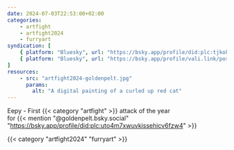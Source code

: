```yaml
---
date: 2024-07-03T22:53:00+02:00
categories:
    - artfight
    - artfight2024
    - furryart
syndication: [
    { platform: "Bluesky", url: "https://bsky.app/profile/did:plc:tjkokzqdnfzzlaxdjjzzzi5b/post/3kwfs4usqhb2o", hidden: true },
    { platform: "Bluesky", url: "https://bsky.app/profile/vali.link/post/3kwfs4usqhb2o" }
]
resources:
    - src: "artfight2024-goldenpelt.jpg"
      params:
        alt: "A digital painting of a curled up red cat"
---
```


Eepy - First {{< category "artfight" >}} attack of the year<br>
for {{< mention "@goldenpelt.bsky.social" "https://bsky.app/profile/did:plc:uto4m7xwuvkissehicv6fzw4" >}}

{{< category "artfight2024" "furryart" >}}
